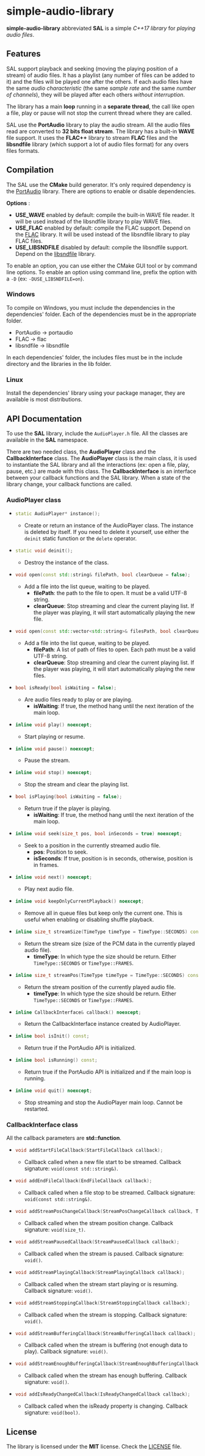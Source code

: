 # simple-audio-library

**simple-audio-library** abbreviated **SAL** is a simple *C++17 library* for *playing audio files*.

## Features

SAL support playback and seeking (moving the playing position of a stream) of audio files. 
It has a playlist (any number of files can be added to it) and the files will be played one after the others. 
If each audio files have the same *audio characteristic* (the same *sample rate* and the same *number of channels*), they will be played after each others *without interruption*.

The library has a main **loop** running in a **separate thread**, the call like open a file, play or pause will not stop the current thread where they are called.

SAL use the **PortAudio** library to play the audio stream.
All the audio files read are converted to **32 bits float stream**.
The library has a built-in **WAVE** file support.
It uses the **FLAC++** library to stream **FLAC** files and the **libsndfile** library (which support a lot of audio files format) for any overs files formats. 

## Compilation

The SAL use the **CMake** build generator. It's only required dependency is the [PortAudio](https://github.com/PortAudio/portaudio) library. There are options to enable or disable dependencies.

**Options** :
- **USE_WAVE** enabled by default: compile the built-in WAVE file reader. It will be used instead of the libsndfile library to play WAVE files.
- **USE_FLAC** enabled by default: compile the FLAC support. Depend on the [FLAC](https://github.com/xiph/flac) library. It will be used instead of the libsndfile library to play FLAC files.
- **USE_LIBSNDFILE** disabled by default: compile the libsndfile support. Depend on the [libsndfile](https://github.com/libsndfile/libsndfile) library.

To enable an option, you can use either the CMake GUI tool or by command line options.
To enable an option using command line, prefix the option with a `-D` (ex: `-DUSE_LIBSNDFILE=on`).

### Windows

To compile on Windows, you must include the dependencies in the dependencies' folder. Each of the dependencies must be in the appropriate folder.

- PortAudio -> portaudio
- FLAC -> flac
- libsndfile -> libsndfile

In each dependencies' folder, the includes files must be in the include directory and the libraries in the lib folder.

### Linux

Install the dependencies' library using your package manager, they are available is most distributions.

## API Documentation

To use the **SAL** library, include the `AudioPlayer.h` file. All the classes are available in the **SAL** namespace.

There are two needed class, the **AudioPlayer** class and the **CallbackInterface** class.
The **AudioPlayer** class is the main class, it is used to instantiate the SAL library and all the interactions (ex: open a file, play, pause, etc.) are made with this class.
The **CallbackInterface** is an interface between your callback functions and the SAL library. When a state of the library change, your callback functions are called.

### AudioPlayer class

- ``` C++
  static AudioPlayer* instance();
  ```
  - Create or return an instance of the AudioPlayer class. The instance is deleted by itself. If you need to delete it yourself, use either the `deinit` static function or the `delete` operator.

- ``` C++
  static void deinit();
  ```
  - Destroy the instance of the class.

- ``` C++
  void open(const std::string& filePath, bool clearQueue = false);
  ```
  - Add a file into the list queue, waiting to be played.
    - **filePath**: the path to the file to open. It must be a valid UTF-8 string.
    - **clearQueue**: Stop streaming and clear the current playing list. If the player was playing, it will start automatically playing the new file.

- ``` C++
  void open(const std::vector<std::string>& filesPath, bool clearQueue = false);
  ```
  - Add a file into the list queue, waiting to be played.
    - **filePath**: A list of path of files to open. Each path must be a valid UTF-8 string.
    - **clearQueue**: Stop streaming and clear the current playing list. If the player was playing, it will start automatically playing the new files.

- ``` C++
  bool isReady(bool isWaiting = false);
  ```
  - Are audio files ready to play or are playing.
    - **isWaiting**: If true, the method hang until the next iteration of the main loop.

- ``` C++
  inline void play() noexcept;
  ```
  - Start playing or resume.

- ``` C++
  inline void pause() noexcept;
  ```
  - Pause the stream.

- ``` C++
  inline void stop() noexcept;
  ```
  - Stop the stream and clear the playing list.

- ``` C++
  bool isPlaying(bool isWaiting = false);
  ```
  - Return true if the player is playing.
    - **isWaiting**: If true, the method hang until the next iteration of the main loop.

- ``` C++
  inline void seek(size_t pos, bool inSeconds = true) noexcept;
  ```
  - Seek to a position in the currently streamed audio file.
    - **pos**: Position to seek.
    - **isSeconds**: If true, position is in seconds, otherwise, position is in frames.

- ``` C++
  inline void next() noexcept;
  ```
  - Play next audio file.

- ``` C++
  inline void keepOnlyCurrentPlayback() noexcept;
  ```
  - Remove all in queue files but keep only the current one.
    This is useful when enabling or disabling shuffle playback.

- ``` C++
  inline size_t streamSize(TimeType timeType = TimeType::SECONDS) const noexcept;
  ```
  - Return the stream size (size of the PCM data in the currently played audio file).
    - **timeType**: In which type the size should be return. Either `TimeType::SECONDS` or `TimeType::FRAMES`.

- ``` C++
  inline size_t streamPos(TimeType timeType = TimeType::SECONDS) const noexcept;
  ```
  - Return the stream position of the currently played audio file.
    - **timeType**: In which type the size should be return. Either `TimeType::SECONDS` or `TimeType::FRAMES`.

- ``` C++
  inline CallbackInterface& callback() noexcept;
  ```
  - Return the CallbackInterface instance created by AudioPlayer.

- ``` C++
  inline bool isInit() const;
  ```
  - Return true if the PortAudio API is initialized.

- ``` C++
  inline bool isRunning() const;
  ```
  - Return true if the PortAudio API is initialized and if the main loop is running.

- ``` C++
  inline void quit() noexcept;
  ```
  - Stop streaming and stop the AudioPlayer main loop. Cannot be restarted.

### CallbackInterface class

All the callback parameters are **std::function**.

- ``` C++
  void addStartFileCallback(StartFileCallback callback);
  ```
  - Callback called when a new file start to be streamed. Callback signature: `void(const std::string&)`.

- ``` C++
  void addEndFileCallback(EndFileCallback callback);
  ```
  - Callback called when a file stop to be streamed. Callback signature: `void(const std::string&)`.

- ``` C++
  void addStreamPosChangeCallback(StreamPosChangeCallback callback, TimeType timeType = TimeType::SECONDS);
  ```
  - Callback called when the stream position change. Callback signature: `void(size_t)`.

- ``` C++
  void addStreamPausedCallback(StreamPausedCallback callback);
  ```
  - Callback called when the stream is paused. Callback signature: `void()`.

- ``` C++
  void addStreamPlayingCallback(StreamPlayingCallback callback);
  ```
  - Callback called when the stream start playing or is resuming. Callback signature: `void()`.

- ``` C++
  void addStreamStoppingCallback(StreamStoppingCallback callback);
  ```
  - Callback called when the stream is stopping. Callback signature: `void()`.

- ``` C++
  void addStreamBufferingCallback(StreamBufferingCallback callback);
  ```
  - Callback called when the stream is buffering (not enough data to play). Callback signature: `void()`.

- ``` C++
  void addStreamEnoughBufferingCallback(StreamEnoughBufferingCallback callback);
  ```
  - Callback called when the stream has enough buffering. Callback signature: `void()`.

- ``` C++
  void addIsReadyChangedCallback(IsReadyChangedCallback callback);
  ```
  - Callback called when the isReady property is changing. Callback signature: `void(bool)`.

## License

The library is licensed under the **MIT** license. Check the [LICENSE](LICENSE) file.
